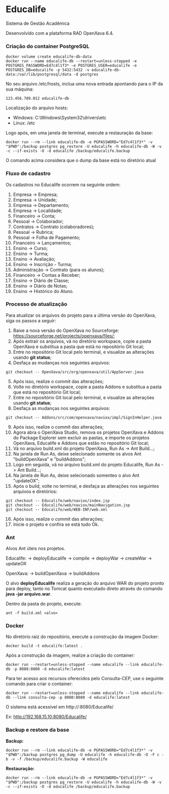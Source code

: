 Educalife
=========

Sistema de Gestão Acadêmica

Desenvolvido com a plataforma RAD OpenXava 6.4.

### Criação do container PostgreSQL

```
docker volume create educalife-db-data
docker run --name educalife-db --restart=unless-stopped -e POSTGRES_PASSWORD=Ed7c4l1f3* -e POSTGRES_USER=educalife -e POSTGRES_DB=educalife -p 5432:5432 -v educalife-db-data:/var/lib/postgresql/data -d postgres
```

No seu arquivo /etc/hosts, inclua uma nova entrada apontando para o IP da sua máquina:

```
123.456.789.012 educalife-db
```

Localização do arquivo hosts:
- Windows: C:\Windows\System32\drivers\etc
- Linux: /etc

Logo após, em uma janela de terminal, execute a restauração da base:

```
docker run --rm --link educalife-db -e PGPASSWORD="Ed7c4l1f3*" -v "$PWD":/backup postgres pg_restore -U educalife -h educalife-db -W -v -c --if-exists -O -d educalife /backup/educalife.backup
```

O comando acima considera que o dump da base está no diretório atual

### Fluxo de cadastro

Os cadastros no Educalife ocorrem na seguinte ordem:

1. Empresa -> Empresa;
2. Empresa -> Unidade;
3. Empresa -> Departamento;
4. Empresa -> Localidade;
6. Financeiro -> Conta;
7. Pessoal -> Colaborador; 
8. Contratos -> Contrato (colaboradores);
9. Pessoal -> Rubrica;
10. Pessoal -> Folha de Pagamento;
11. Financeiro -> Lançamentos;
12. Ensino -> Curso;
13. Ensino -> Turma;
14. Ensino -> Avaliação;
15. Ensino -> Inscrição - Turma;
16. Administração -> Contrato (para os alunos);
17. Financeiro -> Contas a Receber;
18. Ensino -> Diário de Classe;
19. Ensino -> Diário de Notas;
20. Ensino -> Histórico do Aluno.


### Processo de atualização

Para atualizar os arquivos do projeto para a última versão do OpenXava, siga os passos a seguir:

1. Baixe a nova versão do OpenXava no Sourceforge: https://sourceforge.net/projects/openxava/files/;
2. Após extrair os arquivos, vá no diretório workspace, copie a pasta OpenXava e substitua a pasta que está no repositório Git local;
3. Entre no repositório Git local pelo terminal, e visualize as alterações usando __git status__;
4. Desfaça as mudanças nos seguintes arquivos:

```
git checkout -- OpenXava/src/org/openxava/util/AppServer.java
```

5. Após isso, realize o commit das alterações;
6. Volte no diretório workspace, copie a pasta Addons e substitua a pasta que está no repositório Git local;
7. Entre no repositório Git local pelo terminal, e visualize as alterações usando __git status__;
8. Desfaça as mudanças nos seguintes arquivos:

```
git checkout -- Addons/src/com/openxava/naviox/impl/SignInHelper.java
```

9. Após isso, realize o commit das alterações;
10. Agora abra o OpenXava Studio, remova os projetos OpenXava e Addons do Package Explorer sem excluir as pastas, e importe os projetos OpenXava, Educalife e Addons que estão no repositório Git local;
11. Vá no arquivo build.xml do projeto OpenXava, Run As -> Ant Build...;
12. Na janela de Run As, deixe selecionado somente os alvos Ant "buildOpenXava" e "buildAddons";
13. Logo em seguida, vá no arquivo build.xml do projeto Educalife, Run As -> Ant Build...;
14. Na janela de Run As, deixe selecionado somenteo o alvo Ant "updateOX";
15. Após o build, volte no terminal, e desfaça as alterações nos seguintes arquivos e diretórios:

```
git checkout -- Educalife/web/naviox/index.jsp 
git checkout -- Educalife/web/naviox/mainNavigation.jsp
git checkout -- Educalife/web/WEB-INF/web.xml
```

16. Após isso, realize o commit das alterações;
17. Inicie o projeto e confira se está tudo Ok.


### Ant

Alvos Ant úteis nos projetos.

Educalife:
-> deployEducalife
-> compile
-> deployWar
-> createWar
-> updateOX

OpenXava:
-> buildOpenXava
-> buildAddons

O alvo **deployEducalife** realiza a geração do arquivo WAR do projeto pronto para deploy, tanto no Tomcat quanto executado direto através do comando __java -jar arquivo.war__. 

Dentro da pasta do projeto, execute:

```
ant -f build.xml <alvo>
```

### Docker

No diretório raiz do repositório, execute a construção da imagem Docker:

```
docker build -t educalife:latest .
```

Após a construção da imagem, realize a criação do container:

```
docker run --restart=unless-stopped --name educalife --link educalife-db -p 8080:8080 -d educalife:latest
```

Para ter acesso aos recursos oferecidos pelo Consulta-CEP, use o seguinte comando para criar o container:

```
docker run --restart=unless-stopped --name educalife --link educalife-db --link consulta-cep -p 8080:8080 -d educalife:latest
```

O sistema está acessível em http://<ip>:8080/Educalife/

Ex: http://192.168.15.10:8080/Educalife/


### Backup e restore da base

**Backup:**

```
docker run --rm --link educalife-db -e PGPASSWORD="Ed7c4l1f3*" -v "$PWD":/backup postgres pg_dump -U educalife -h educalife-db -O -F c -b -v -f /backup/educalife.backup -W educalife
```

**Restauração:**

```
docker run --rm --link educalife-db -e PGPASSWORD="Ed7c4l1f3*" -v "$PWD":/backup postgres pg_restore -U educalife -h educalife-db -W -v -c --if-exists -O -d educalife /backup/educalife.backup
```